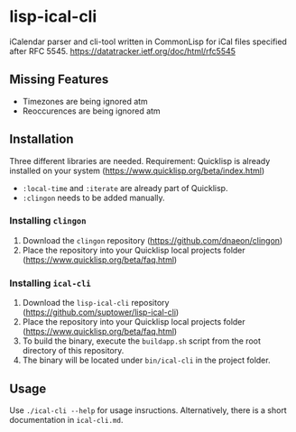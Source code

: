 # lisp-ical-cli
iCalendar parser and cli-tool written in CommonLisp for iCal files specified after RFC 5545.
https://datatracker.ietf.org/doc/html/rfc5545

## Missing Features
- Timezones are being ignored atm
- Reoccurences are being ignored atm

## Installation
Three different libraries are needed.
Requirement: Quicklisp is already installed on your system (https://www.quicklisp.org/beta/index.html)
- `:local-time` and `:iterate` are already part of Quicklisp.
- `:clingon` needs to be added manually.

### Installing `clingon`
1. Download the `clingon` repository (https://github.com/dnaeon/clingon)
2. Place the repository into your Quicklisp local projects folder (https://www.quicklisp.org/beta/faq.html)

### Installing `ical-cli`
1. Download the `lisp-ical-cli` repository (https://github.com/suptower/lisp-ical-cli)
2. Place the repository into your Quicklisp local projects folder (https://www.quicklisp.org/beta/faq.html)
3. To build the binary, execute the `buildapp.sh` script from the root directory of this repository.
4. The binary will be located under `bin/ical-cli` in the project folder.

## Usage
Use `./ical-cli --help` for usage insructions. Alternatively, there is a short documentation in `ical-cli.md`.
